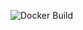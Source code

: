 ![Docker Build](https://github.com/alexonplus/WebFog/actions/workflows/docker-publish.yml/badge.svg)
